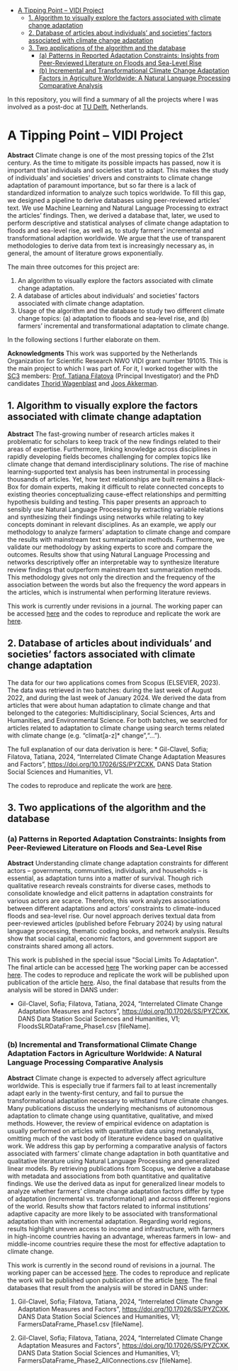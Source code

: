 -   [A Tipping Point – VIDI Project](#a-tipping-point-vidi-project)
    -   [1. Algorithm to visually explore the factors associated with
        climate change
        adaptation](#algorithm-to-visually-explore-the-factors-associated-with-climate-change-adaptation)
    -   [2. Database of articles about individuals’ and societies’
        factors associated with climate change
        adaptation](#database-of-articles-about-individuals-and-societies-factors-associated-with-climate-change-adaptation)
    -   [3. Two applications of the algorithm and the
        database](#two-applications-of-the-algorithm-and-the-database)
        -   [(a) Patterns in Reported Adaptation Constraints: Insights
            from Peer-Reviewed Literature on Floods and Sea-Level
            Rise](#a-patterns-in-reported-adaptation-constraints-insights-from-peer-reviewed-literature-on-floods-and-sea-level-rise)
        -   [(b) Incremental and Transformational Climate Change
            Adaptation Factors in Agriculture Worldwide: A Natural
            Language Processing Comparative
            Analysis](#b-incremental-and-transformational-climate-change-adaptation-factors-in-agriculture-worldwide-a-natural-language-processing-comparative-analysis)

In this repository, you will find a summary of all the projects where I
was involved as a post-doc at [TU Delft](https://www.tudelft.nl/en/tpm),
Netherlands.

# A Tipping Point – VIDI Project

**Abstract** Climate change is one of the most pressing topics of the
21st century. As the time to mitigate its possible impacts has passed,
now it is important that individuals and societies start to adapt. This
makes the study of individuals’ and societies’ drivers and constraints
to climate change adaptation of paramount importance, but so far there
is a lack of standardized information to analyze such topics worldwide.
To fill this gap, we designed a pipeline to derive databases using
peer-reviewed articles’ text. We use Machine Learning and Natural
Language Processing to extract the articles’ findings. Then, we derived
a database that, later, we used to perform descriptive and statistical
analyses of climate change adaptation to floods and sea-level rise, as
well as, to study farmers’ incremental and transformational adaption
worldwide. We argue that the use of transparent methodologies to derive
data from text is increasingly necessary as, in general, the amount of
literature grows exponentially.

The main three outcomes for this project are:

1.  An algorithm to visually explore the factors associated with climate
    change adaptation.
2.  A database of articles about individuals’ and societies’ factors
    associated with climate change adaptation.
3.  Usage of the algorithm and the database to study two different
    climate change topics: (a) adaptation to floods and sea-level rise,
    and (b) farmers’ incremental and transformational adaptation to
    climate change.

In the following sections I further elaborate on them.

**Acknowledgments** This work was supported by the Netherlands
Organization for Scientific Research NWO VIDI grant number 191015. This
is the main project to which I was part of. For it, I worked together
with the [SC3](http://www.sc3.center/) members: [Prof. Tatiana
Filatova](http://www.sc3.center/team/tatiana-filatova/) (Principal
Investigator) and the PhD candidates [Thorid
Wagenblast](http://www.sc3.center/team/thorid-wagenblast/) and [Joos
Akkerman](http://www.sc3.center/team/joos-akkerman/).

## 1. Algorithm to visually explore the factors associated with climate change adaptation

**Abstract** The fast-growing number of research articles makes it
problematic for scholars to keep track of the new findings related to
their areas of expertise. Furthermore, linking knowledge across
disciplines in rapidly developing fields becomes challenging for complex
topics like climate change that demand interdisciplinary solutions. The
rise of machine learning-supported text analysis has been instrumental
in processing thousands of articles. Yet, how text relationships are
built remains a Black-Box for domain experts, making it difficult to
relate connected concepts to existing theories conceptualizing
cause-effect relationships and permitting hypothesis building and
testing. This paper presents an approach to sensibly use Natural
Language Processing by extracting variable relations and synthesizing
their findings using networks while relating to key concepts dominant in
relevant disciplines. As an example, we apply our methodology to analyze
farmers’ adaptation to climate change and compare the results with
mainstream text summarization methods. Furthermore, we validate our
methodology by asking experts to score and compare the outcomes. Results
show that using Natural Language Processing and networks descriptively
offer an interpretable way to synthesize literature review findings that
outperform mainstream text summarization methods. This methodology gives
not only the direction and the frequency of the association between the
words but also the frequency the word appears in the articles, which is
instrumental when performing literature reviews.

This work is currently under revisions in a journal. The working paper
can be accessed [here](https://arxiv.org/abs/2306.09737) and the codes
to reproduce and replicate the work are
[here](https://github.com/SofiaG1l/NLP4LitRev).

## 2. Database of articles about individuals’ and societies’ factors associated with climate change adaptation

The data for our two applications comes from Scopus (ELSEVIER, 2023).
The data was retrieved in two batches: during the last week of August
2022, and during the last week of January 2024. We derived the data from
articles that were about human adaptation to climate change and that
belonged to the categories: Multidisciplinary, Social Sciences, Arts and
Humanities, and Environmental Science. For both batches, we searched for
articles related to adaptation to climate change using search terms
related with climate change (e.g. “climat\[a-z\]\* change”,“…”).

The full explanation of our data derivation is here: \* Gil-Clavel,
Sofia; Filatova, Tatiana, 2024, “Interrelated Climate Change Adaptation
Measures and Factors”, <https://doi.org/10.17026/SS/PYZCXK>, DANS Data
Station Social Sciences and Humanities, V1.

The codes to reproduce and replicate the work are
[here](https://github.com/SofiaG1l/Database_CCA).

## 3. Two applications of the algorithm and the database

### (a) Patterns in Reported Adaptation Constraints: Insights from Peer-Reviewed Literature on Floods and Sea-Level Rise

**Abstract** Understanding climate change adaptation constraints for
different actors – governments, communities, individuals, and households
– is essential, as adaptation turns into a matter of survival. Though
rich qualitative research reveals constraints for diverse cases, methods
to consolidate knowledge and elicit patterns in adaptation constraints
for various actors are scarce. Therefore, this work analyzes
associations between different adaptations and actors’ constraints to
climate-induced floods and sea-level rise. Our novel approach derives
textual data from peer-reviewed articles (published before February
2024) by using natural language processing, thematic coding books, and
network analysis. Results show that social capital, economic factors,
and government support are constraints shared among all actors.

This work is published in the special issue "Social Limits To Adaptation". The final article can be accessed [here](https://doi.org/10.1016/j.cosust.2024.101502)
The working paper can be accessed
[here](https://osf.io/preprints/socarxiv/3cqvn). The codes to reproduce
and replicate the work will be published upon publication of the article
[here](https://github.com/SofiaG1l/FloodSLR_CCA). Also, the final
database that results from the analysis will be stored in DANS under:

-   Gil-Clavel, Sofia; Filatova, Tatiana, 2024, “Interrelated Climate
    Change Adaptation Measures and Factors”,
    <https://doi.org/10.17026/SS/PYZCXK>, DANS Data Station Social
    Sciences and Humanities, V1; FloodsSLRDataFrame\_Phase1.csv
    \[fileName\].

### (b) Incremental and Transformational Climate Change Adaptation Factors in Agriculture Worldwide: A Natural Language Processing Comparative Analysis

**Abstract** Climate change is expected to adversely affect agriculture
worldwide. This is especially true if farmers fail to at least
incrementally adapt early in the twenty-first century, and fail to
pursue the transformational adaptation necessary to withstand future
climate changes. Many publications discuss the underlying mechanisms of
autonomous adaptation to climate change using quantitative, qualitative,
and mixed methods. However, the review of empirical evidence on
adaptation is usually performed on articles with quantitative data using
metanalysis, omitting much of the vast body of literature evidence based
on qualitative work. We address this gap by performing a comparative
analysis of factors associated with farmers’ climate change adaptation
in both quantitative and qualitative literature using Natural Language
Processing and generalized linear models. By retrieving publications
from Scopus, we derive a database with metadata and associations from
both quantitative and qualitative findings. We use the derived data as
input for generalized linear models to analyze whether farmers’ climate
change adaptation factors differ by type of adaptation (incremental
vs. transformational) and across different regions of the world. Results
show that factors related to informal institutions’ adaptive capacity
are more likely to be associated with transformational adaptation than
with incremental adaptation. Regarding world regions, results highlight
uneven access to income and infrastructure, with farmers in high-income
countries having an advantage, whereas farmers in low- and middle-income
countries require these the most for effective adaptation to climate
change.

This work is currently in the second round of revisions in a journal.
The working paper can be accessed
[here](https://osf.io/preprints/socarxiv/3dp5e). The codes to reproduce
and replicate the work will be published upon publication of the article
[here](https://github.com/SofiaG1l/Farmers_CCA). The final databases
that result from the analysis will be stored in DANS under:

1.  Gil-Clavel, Sofia; Filatova, Tatiana, 2024, “Interrelated Climate
    Change Adaptation Measures and Factors”,
    <https://doi.org/10.17026/SS/PYZCXK>, DANS Data Station Social
    Sciences and Humanities, V1; FarmersDataFrame\_Phase1.csv
    \[fileName\].

2.  Gil-Clavel, Sofia; Filatova, Tatiana, 2024, “Interrelated Climate
    Change Adaptation Measures and Factors”,
    <https://doi.org/10.17026/SS/PYZCXK>, DANS Data Station Social
    Sciences and Humanities, V1;
    FarmersDataFrame\_Phase2\_AllConnections.csv \[fileName\].
